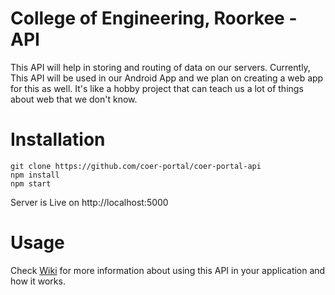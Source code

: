 # College of Engineering, Roorkee - API
This API will help in storing and routing of data on our servers. Currently, This API will be used in our Android App and we plan on creating a web app for this as well. It's like a hobby project that can teach us a lot of things about web that we don't know. 

# Installation

    git clone https://github.com/coer-portal/coer-portal-api
    npm install 
    npm start
   
Server is Live on http://localhost:5000

# Usage

Check [Wiki](https://github.com/coer-portal/coer-portal-api/wiki) for more information about using this API in your application and how it works. 
